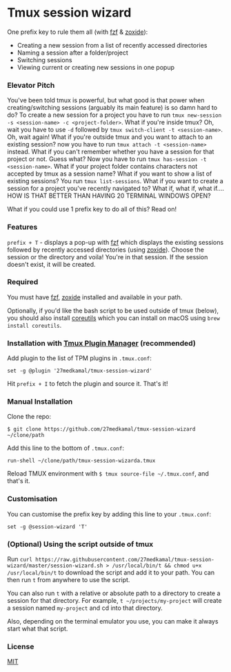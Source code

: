 # Tmux session wizard

One prefix key to rule them all (with [fzf](https://github.com/junegunn/fzf) & [zoxide](https://github.com/ajeetdsouza/zoxide)):
- Creating a new session from a list of recently accessed directories
- Naming a session after a folder/project
- Switching sessions
- Viewing current or creating new sessions in one popup

### Elevator Pitch

You've been told tmux is powerful, but what good is that power when creating/switching sessions (arguably its main feature) is so damn hard to do? To create a new session for a project you have to run `tmux new-session -s <session-name> -c <project-folder>`. What if you're inside tmux? Oh, wait you have to use `-d` followed by `tmux switch-client -t <session-name>`. Oh, wait again! What if you're outside tmux and you want to attach to an existing session? now you have to run `tmux attach -t <session-name>` instead. What if you can't remember whether you have a session for that project or not. Guess what? Now you have to run `tmux has-session -t <session-name>`. What if your project folder contains characters not accepted by tmux as a session name? What if you want to show a list of existing sessions? You run `tmux list-sessions`. What if you want to create a session for a project you've recently navigated to? What if, what if, what if.... HOW IS THAT BETTER THAN HAVING 20 TERMINAL WINDOWS OPEN?

What if you could use 1 prefix key to do all of this? Read on!

### Features

`prefix + T` - displays a pop-up with [fzf](https://github.com/junegunn/fzf) which displays the existing sessions followed by recently accessed directories (using [zoxide](https://github.com/ajeetdsouza/zoxide)). Choose the session or the directory and voila! You're in that session. If the session doesn't exist, it will be created.

### Required
You must have [fzf](https://github.com/junegunn/fzf), [zoxide](https://github.com/ajeetdsouza/zoxide) installed and available in your path.

Optionally, if you'd like the bash script to be used outside of tmux (below), you should also install [coreutils](https://www.gnu.org/software/coreutils/) which you can install on macOS using `brew install coreutils`.

### Installation with [Tmux Plugin Manager](https://github.com/tmux-plugins/tpm) (recommended)

Add plugin to the list of TPM plugins in `.tmux.conf`:

```tmux
set -g @plugin '27medkamal/tmux-session-wizard'
```

Hit `prefix + I` to fetch the plugin and source it. That's it!

### Manual Installation

Clone the repo:

    $ git clone https://github.com/27medkamal/tmux-session-wizard ~/clone/path

Add this line to the bottom of `.tmux.conf`:

```tmux
run-shell ~/clone/path/tmux-session-wizarda.tmux
```

Reload TMUX environment with `$ tmux source-file ~/.tmux.conf`, and that's it.

### Customisation

You can customise the prefix key by adding this line to your `.tmux.conf`:

```tmux
set -g @session-wizard 'T'
```
### (Optional) Using the script outside of tmux

Run `curl https://raw.githubusercontent.com/27medkamal/tmux-session-wizard/master/session-wizard.sh > /usr/local/bin/t && chmod u+x /usr/local/bin/t` to download the script and add it to your path. You can then run `t` from anywhere to use the script.

You can also run `t` with a relative or absolute path to a directory to create a session for that directory. For example, `t ~/projects/my-project` will create a session named `my-project` and cd into that directory.

Also, depending on the terminal emulator you use, you can make it always start what that script.

### License

[MIT](LICENCE.md)
